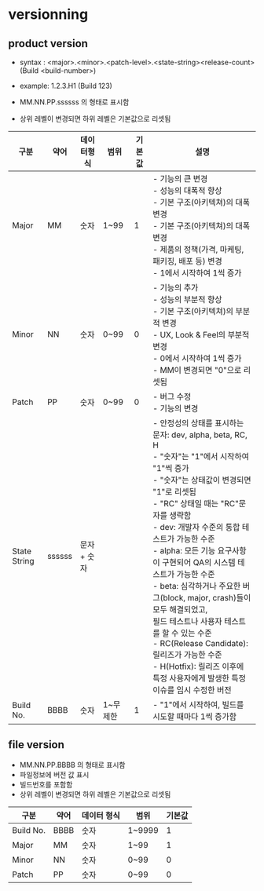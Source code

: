 # versionning

## product version

- syntax : \<major\>.\<minor\>.\<patch-level\>.\<state-string\>\<release-count\> (Build \<build-number\>)
- example: 1.2.3.H1 (Build 123)

- MM.NN.PP.ssssss 의 형태로 표시함
- 상위 레벨이 변경되면 하위 레벨은 기본값으로 리셋됨

| 구분 | 약어 | 데이터형식 | 범위 | 기본값 | 설명 |
| --- | --- | --- | --- | --- | --- |
| Major | MM | 숫자 | 1~99 | 1 | - 기능의 큰 변경<br>- 성능의 대폭적 향상<br>- 기본 구조(아키텍쳐)의 대폭 변경<br>- 기본 구조(아키텍쳐)의 대폭 변경<br>- 제품의 정책(가격, 마케팅, 패키징, 배포 등) 변경<br>- 1에서 시작하여 1씩 증가 |
| Minor | NN | 숫자 | 0~99 | 0 | - 기능의 추가<br>- 성능의 부분적 향상<br>- 기본 구조(아키텍쳐)의 부분적 변경<br>- UX, Look & Feel의 부분적 변경<br>- 0에서 시작하여 1씩 증가<br>- MM이 변경되면 "0"으로 리셋됨 |
| Patch | PP | 숫자 | 0~99 | 0 | - 버그 수정<br>- 기능의 변경 |
| State String | ssssss | 문자 + 숫자 ||| - 안정성의 상태를 표시하는 문자: dev, alpha, beta, RC, H<br>- "숫자"는 "1"에서 시작하여 "1"씩 증가<br>- "숫자"는 상태값이 변경되면 "1"로 리셋됨<br>- "RC" 상태일 때는 "RC"문자를 생략함<br>- dev: 개발자 수준의 통합 테스트가 가능한 수준<br>- alpha: 모든 기능 요구사항이 구현되어 QA의 시스템 테스트가 가능한 수준<br>- beta: 심각하거나 주요한 버그(block, major, crash)들이 모두 해결되었고,<br>필드 테스트나 사용자 테스트를 할 수 있는 수준<br>- RC(Release Candidate): 릴리즈가 가능한 수준<br>- H(Hotfix): 릴리즈 이후에 특정 사용자에게 발생한 특정 이슈를 임시 수정한 버전 |
| Build No. | BBBB | 숫자 | 1~무제한 | 1 | - "1"에서 시작하여, 빌드를 시도할 때마다 1씩 증가함 |

## file version

- MM.NN.PP.BBBB 의 형태로 표시함
- 파일정보에 버전 값 표시
- 빌드번호를 포함함
- 상위 레벨이 변경되면 하위 레벨은 기본값으로 리셋됨

| 구분 | 약어 | 데이터 형식 | 범위 | 기본값 |
| --- | --- | --- | --- | --- |
| Build No. | BBBB | 숫자 | 1~9999 | 1 |
| Major | MM | 숫자 | 1~99 | 1 |
| Minor | NN | 숫자 | 0~99 | 0 |
| Patch | PP | 숫자 | 0~99 | 0 |

